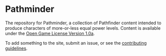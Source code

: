 # Pathminder

The repository for Pathminder, a collection of Pathfinder content intended to produce characters of more-or-less equal power levels. Content is available under the [Open Game License Version 1.0a](LICENSE.md).

To add something to the site, submit an issue, or see the [contributing guidelines](CONTRIBUTING.md).
